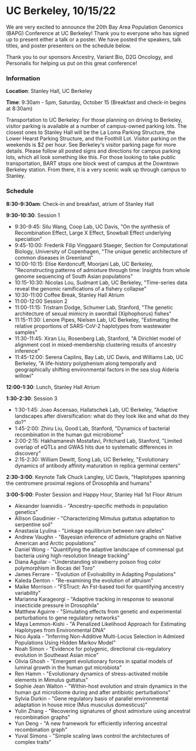 # UC Berkeley, 10/15/22

We are very excited to announce the 20th Bay Area Population Genomics (BAPG) Conference at UC Berkeley! Thank you to everyone who has signed up to present either a talk or a poster. We have posted the speakers, talk titles, and poster presenters on the schedule below.

Thank you to our sponsors Ancestry, Variant Bio, D2G Oncology, and Personalis for helping us put on this great conference!

### Information

**Location**: Stanley Hall, UC Berkeley

**Time**: 9:30am - 5pm, Saturday, October 15 (Breakfast and check-in begins at 8:30am)

Transportation to UC Berkeley: For those planning on driving to Berkeley, visitor parking is available at a number of campus-owned parking lots. The closest ones to Stanley Hall will be the La Loma Parking Structure, the Lower Hearst Parking Structure, and the Foothill Lot. Visitor parking on the weekends is $2 per hour. See Berkeley's visitor parking page for more details. Please follow all posted signs and directions for campus parking lots, which all look something like this. For those looking to take public transportation, BART stops one block west of campus at the Downtown Berkeley station. From there, it is a very scenic walk up through campus to Stanley.

### Schedule

**8:30-9:30am**: Check-in and breakfast, atrium of Stanley Hall

**9:30-10:30**: Session 1
  * 9:30-9:45: Silu Wang, Coop Lab, UC Davis, "On the synthesis of Recombination Effect, Large X Effect, Snowball Effect underlying speciation"
  * 9:45-10:00: Frederik Filip Vinggaard Staeger, Section for Computational Biology, University of Copenhagen, "The unique genetic architecture of common diseases in Greenland"
  * 10:00-10:15: Elise Kerdoncuff, Moorjani Lab, UC Berkeley, "Reconstructing patterns of admixture through time: Insights from whole genome sequencing of South Asian populations"
  * 10:15-10:30: Nicolas Lou, Sudmant Lab, UC Berkeley, "Time-series data reveal the genomic ramifications of a fishery collapse"
  * 10:30-11:00 Coffee Break, Stanley Hall Atrium
  * 11:00-12:00 Session 2
  * 11:00-11:15: Tristram Dodge, Schumer Lab, Stanford, "The genetic architecture of sexual mimicry in swordtail (Xiphophorus) fishes"
  * 11:15-11:30: Lenore Pipes, Nielsen Lab, UC Berkeley, "Estimating the relative proportions of SARS-CoV-2 haplotypes from wastewater samples"
  * 11:30-11:45: Xiran Liu, Rosenberg Lab, Stanford, "A Dirichlet model of alignment cost in mixed-membership clustering results of ancestry inference"
  * 11:45-12:00: Serena Caplins, Bay Lab, UC Davis, and Williams Lab, UC Berkeley,  "A life-history polyphenism along temporally and geographically shifting environmental factors in the sea slug Alderia willowi"

**12:00-1:30**: Lunch, Stanley Hall Atrium

**1:30-2:30**: Session 3
  * 1:30-1:45: Joao Ascensao, Hallatschek Lab, UC Berkeley, "Adaptive landscapes after diversification: what do they look like and what do they do?"
  * 1:45-2:00: Zhiru Liu, Good Lab, Stanford, "Dynamics of bacterial recombination in the human gut microbiome"
  * 2:00-2:15: Hakhamanesh Mostafavi, Pritchard Lab, Stanford, "Limited overlap of eQTLs and GWAS hits due to systematic differences in discovery"
  * 2:15-2:30: William Dewitt, Song Lab, UC Berkeley, "Evolutionary dynamics of antibody affinity maturation in replica germinal centers"
 
**2:30-3:00**: Keynote Talk Chuck Langley, UC Davis, "Haplotypes spanning the centromere proximal regions of Drosophila and humans"

**3:00-5:00**: Poster Session and Happy Hour, Stanley Hall 1st Floor Atrium
  * Alexander Ioannidis - "Ancestry-specific methods in population genetics"
  * Allison Gaudinier - "Characterizing Mimulus guttatus adaptation to serpentine soil"
  * Anastasia Lyulina - "Linkage equilibrium between rare alleles"
  * Andrew Vaughn - "Bayesian inference of admixture graphs on Native American and Arctic populations"
  * Daniel Wong - "Quantifying the adaptive landscape of commensal gut bacteria using high-resolution lineage tracking"
  * Diana Aguilar - "Understanding strawberry poison frog color polymorphism in Bocas del Toro"
  * James Ferrare - "Evolution of Evolvability in Adapting Populations"
  * Kaleda Denton - "Re-examining the evolution of altruism"
  * Maike Morrison - "FSTruct: An Fst-based tool for quantifying ancestry variability"
  * Marianna Karageorgi - "Adaptive tracking in response to seasonal insecticide pressure in Drosophila"
  * Matthew Aguirre - "Simulating effects from genetic and experimental perturbations to gene regulatory networks"
  * Maya Lemmon-Kishi - "A Penalized Likelihood Approach for Estimating Haplotypes from Environmental DNA"
  * Nico Ayala - "Inferring Non-Additive Multi-Locus Selection in Admixed Populations Using Hidden Markov Model"
  * Noah Simon - "Evidence for polygenic, directional cis-regulatory evolution in Southeast Asian mice"
  * Olivia Ghosh - "Emergent evolutionary forces in spatial models of luminal growth in the human gut microbiota"
  * Ren Hamm - "Evolutionary dynamics of stress-activated mobile elements in Mimulus guttatus"
  * Sophie Jean Walton - "Within-host evolution and strain dynamics in the human gut microbiome during and after antibiotic perturbations"
  * Sylvia Durkin - "Gene regulatory basis of parallel environmental adaptation in house mice (Mus musculus domesticus)"
  * Yulin Zhang - "Recovering signatures of ghost admixture using ancestral recombination graphs"
  * Yun Deng - "A new framework for efficiently inferring ancestral recombination graph"
  * Yuval Simons - "Simple scaling laws control the architectures of complex traits"
